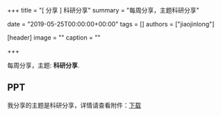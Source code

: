 +++
title = "[ 分享 ] 科研分享"
summary = "每周分享，主题科研分享"

date = "2019-05-25T00:00:00+00:00"
tags = []
authors = ["jiaojinlong"]

[header]
image = ""
caption = ""

+++

每周分享，主题: **科研分享**.

## PPT


我分享的主题是科研分享，详情请查看附件：[下载](https://eyrie.coden.hk/space/?path=/c422/weekly-keynote/2019-05-25-jiaojinlong/%E5%AD%A6%E4%B9%A0%E5%88%86%E4%BA%AB.pptx)

